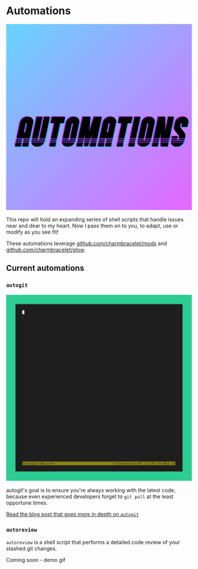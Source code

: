 # Automations

![Shell automations for productivity and fun](./docs/automations-logo.png)

This repo will hold an expanding series of shell scripts that handle issues near and dear to my heart. Now I pass them on to you, to adapt, use or modify as you see fit!

These automations leverage [github.com/charmbracelet/mods](https://github.com/charmbracelet/mods) and [github.com/charmbracelet/glow](https://github.com/charmbracelet/glow).

## Current automations

### `autogit`

![autogit is a shell script that handles git fetching, branch pruning and more](./docs/autogit-master-main.gif)

autogit's goal is to ensure you're always working with the latest code, because even experienced developers forget to `git pull` at the least opportune times.

[Read the blog post that goes more in depth on `autogit`](https://www.zackproser.com/blog/autogit-introduction)

### `autoreview`

`autoreview` is a shell script that performs a detailed code review of your stashed git changes. 

Coming soon - demo gif

